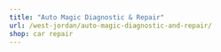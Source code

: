 ```yaml
---
title: "Auto Magic Diagnostic & Repair"
url: /west-jordan/auto-magic-diagnostic-and-repair/
shop: car repair
---
```

